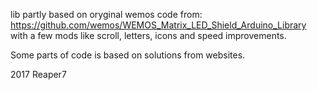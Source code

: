 lib partly based on oryginal wemos code from:<br>
https://github.com/wemos/WEMOS_Matrix_LED_Shield_Arduino_Library<br>
with a few mods like scroll, letters, icons and speed improvements.

Some parts of code is based on solutions from websites.

2017 Reaper7
